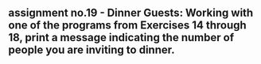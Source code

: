 ##  assignment no.19 - Dinner Guests: Working with one of the programs from Exercises 14 through 18, print a message indicating the number of people you are inviting to dinner.
